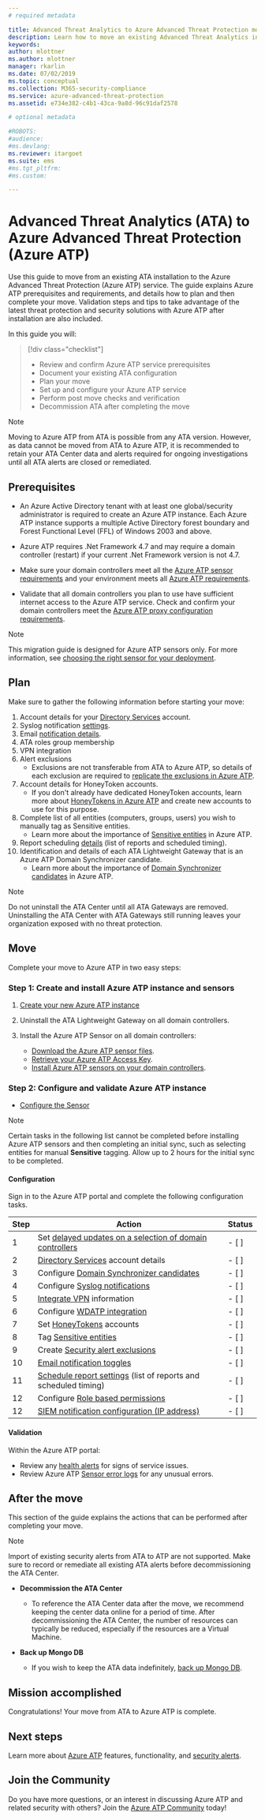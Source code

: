 ```yaml
---
# required metadata

title: Advanced Threat Analytics to Azure Advanced Threat Protection move  | Microsoft Docs
description: Learn how to move an existing Advanced Threat Analytics installation to Azure ATP.
keywords:
author: mlottner
ms.author: mlottner
manager: rkarlin
ms.date: 07/02/2019
ms.topic: conceptual
ms.collection: M365-security-compliance
ms.service: azure-advanced-threat-protection
ms.assetid: e734e382-c4b1-43ca-9a8d-96c91daf2578

# optional metadata

#ROBOTS:
#audience:
#ms.devlang:
ms.reviewer: itargoet
ms.suite: ems
#ms.tgt_pltfrm:
#ms.custom:

---
```


# Advanced Threat Analytics (ATA) to Azure Advanced Threat Protection (Azure ATP) 


Use this guide to move from an existing ATA installation to the Azure Advanced Threat Protection (Azure ATP) service. The guide explains Azure ATP prerequisites and requirements, and details how to plan and then complete your move. Validation steps and tips to take advantage of the latest threat protection and security solutions with Azure ATP after installation are also included. 

In this guide you will: 

> [!div class="checklist"]
> * Review and confirm Azure ATP service prerequisites
> * Document your existing ATA configuration
> * Plan your move
> * Set up and configure your Azure ATP  service
> * Perform post move checks and verification
> * Decommission ATA after completing the move 

>[!NOTE]
> Moving to Azure ATP from ATA is possible from any ATA version. However, as data cannot be moved from ATA to Azure ATP, it is recommended to retain your ATA Center data and alerts required for ongoing investigations until all ATA alerts are closed or remediated. 

## Prerequisites

- An Azure Active Directory tenant with at least one global/security administrator is required to create an Azure ATP instance. Each Azure ATP instance supports a multiple Active Directory forest boundary and Forest Functional Level (FFL) of Windows 2003 and above.

- Azure ATP requires .Net Framework 4.7 and may require a domain controller (restart) if your current .Net Framework version is not 4.7.

- Make sure your domain controllers meet all the [Azure ATP sensor requirements](https://docs.microsoft.com/azure-advanced-threat-protection/atp-prerequisites#azure-atp-sensor-requirements) and your environment meets all [Azure ATP requirements](https://docs.microsoft.com/azure-advanced-threat-protection/atp-prerequisites).

- Validate that all domain controllers you plan to use have sufficient internet access to the Azure ATP service. Check and confirm your domain controllers meet the [Azure ATP proxy configuration requirements](https://docs.microsoft.com/azure-advanced-threat-protection/configure-proxy).

>[!NOTE]
> This migration guide is designed for Azure ATP sensors only. For more information, see [choosing the right sensor for your deployment](https://docs.microsoft.com/azure-advanced-threat-protection/atp-capacity-planning#choosing-the-right-sensor-type-for-your-deployment). 

## Plan 

Make sure to gather the following information before starting your move: 
1. Account details for your [Directory Services](https://docs.microsoft.com/azure-advanced-threat-protection/install-atp-step2) account.
1. Syslog notification [settings](https://docs.microsoft.com/azure-advanced-threat-protection/setting-syslog).
1. Email [notification details](https://docs.microsoft.com/azure-advanced-threat-protection/notifications).
1. ATA roles group membership
1. VPN integration
1. Alert exclusions 
    - Exclusions are not transferable from ATA to Azure ATP, so details of each exclusion are required to [replicate the exclusions in Azure ATP](https://docs.microsoft.com/azure-advanced-threat-protection/excluding-entities-from-detections).
1. Account details for HoneyToken accounts. 
    - If you don't already have dedicated HoneyToken accounts, learn more about [HoneyTokens in Azure ATP](https://docs.microsoft.com/azure-advanced-threat-protection/install-atp-step7) and create new accounts to use for this purpose.
1. Complete list of all entities (computers, groups, users) you wish to manually tag as Sensitive entities. 
    - Learn more about the importance of [Sensitive entities](https://docs.microsoft.com/azure-advanced-threat-protection/sensitive-accounts) in Azure ATP.
1. Report scheduling [details](https://docs.microsoft.com/azure-advanced-threat-protection/reports) (list of reports and scheduled timing). 
1. Identification and details of each ATA Lightweight Gateway that is an Azure ATP Domain Synchronizer candidate. 
   - Learn more about the importance of [Domain Synchronizer candidates](https://docs.microsoft.com/azure-advanced-threat-protection/install-atp-step5#configure-sensor-settings) in Azure ATP.

> [!NOTE]
> Do not uninstall the ATA Center until all ATA Gateways are removed. Uninstalling the ATA Center with ATA Gateways still running leaves your organization exposed with no threat protection.

## Move 

Complete your move to Azure ATP in two easy steps:

### Step 1: Create and install Azure ATP instance and sensors

1. [Create your new Azure ATP instance](https://docs.microsoft.com/azure-advanced-threat-protection/install-atp-step1)

2. Uninstall the ATA Lightweight Gateway on all domain controllers.  

3. Install the Azure ATP Sensor on all domain controllers:
     - [Download the Azure ATP sensor files](https://docs.microsoft.com/azure-advanced-threat-protection/install-atp-step3).
     - [Retrieve your Azure ATP Access Key](https://docs.microsoft.com/azure-advanced-threat-protection/install-atp-step3#download-the-setup-package).
     - [Install Azure ATP sensors on your domain controllers](https://docs.microsoft.com/azure-advanced-threat-protection/install-atp-step4). 

### Step 2: Configure and validate Azure ATP instance  

- [Configure the Sensor](https://docs.microsoft.com/azure-advanced-threat-protection/install-atp-step5)

>[!NOTE]
> Certain tasks in the following list cannot be completed before installing Azure ATP sensors and then completing an initial sync, such as selecting entities for manual **Sensitive** tagging. Allow up to 2 hours for the initial sync to be completed. 

#### Configuration

Sign in to the Azure ATP portal and complete the following configuration tasks.

| Step    | Action | Status |
|--------------|------------|------------------|
| 1  | Set [delayed updates on a selection of domain controllers](https://docs.microsoft.com/azure-advanced-threat-protection/sensor-update) | - [ ] |
| 2  | [Directory Services](https://docs.microsoft.com/azure-advanced-threat-protection/install-atp-step2) account details| - [ ] |
| 3  | Configure [Domain Synchronizer candidates](https://docs.microsoft.com/azure-advanced-threat-protection/install-atp-step5#configure-sensor-settings) | - [ ] |
| 4  | Configure [Syslog notifications](https://docs.microsoft.com/azure-advanced-threat-protection/setting-syslog) | - [ ] |
| 5  | [Integrate VPN](https://docs.microsoft.com/azure-advanced-threat-protection/install-atp-step6-vpn) information| - [ ] |
| 6  | Configure [WDATP integration](https://docs.microsoft.com/azure-advanced-threat-protection/integrate-wd-atp)| - [ ] |
| 7  | Set [HoneyTokens](https://docs.microsoft.com/azure-advanced-threat-protection/install-atp-step7) accounts| - [ ] |
| 8  | Tag [Sensitive entities](https://docs.microsoft.com/azure-advanced-threat-protection/sensitive-accounts)| - [ ] |
| 9  | Create [Security alert exclusions](https://docs.microsoft.com/azure-advanced-threat-protection/excluding-entities-from-detections)| - [ ] |
| 10 | [Email notification toggles](https://docs.microsoft.com/azure-advanced-threat-protection/notifications) | - [ ] |
| 11  | [Schedule report settings](https://docs.microsoft.com/azure-advanced-threat-protection/reports) (list of reports and scheduled timing)| - [ ] |
| 12  | Configure [Role based permissions](https://docs.microsoft.com/azure-advanced-threat-protection/atp-role-groups) | - [ ] |
| 12  | [SIEM notification configuration (IP address)](https://docs.microsoft.com/azure-advanced-threat-protection/configure-event-collection#siemsyslog)| - [ ] | 

#### Validation

Within the Azure ATP portal:
- Review any [health alerts](https://docs.microsoft.com/azure-advanced-threat-protection/atp-health-center) for signs of service issues. 
- Review Azure ATP [Sensor error logs](https://docs.microsoft.com/azure-advanced-threat-protection/troubleshooting-atp-using-logs) for any unusual errors.

## After the move

This section of the guide explains the actions that can be performed after completing your move. 

>[!NOTE]
> Import of existing security alerts from ATA to ATP are not supported. Make sure to record or remediate all existing ATA alerts before decommissioning the ATA Center.  

- **Decommission the ATA Center** 
    - To reference the ATA Center data after the move, we recommend keeping the center data online for a period of time. After decommissioning the ATA Center, the number of resources can typically be reduced, especially if the resources are a Virtual Machine.  

- **Back up Mongo DB** 
    - If you wish to keep the ATA data indefinitely, [back up Mongo DB](https://docs.microsoft.com/advanced-threat-analytics/ata-database-management#backing-up-the-ata-database).  

## Mission accomplished

Congratulations! Your move from ATA to Azure ATP is complete. 

## Next steps

Learn more about [Azure ATP](https://docs.microsoft.com/azure-advanced-threat-protection/what-is-atp) features, functionality, and [security alerts](https://docs.microsoft.com/azure-advanced-threat-protection/understanding-security-alerts).  
## Join the Community

Do you have more questions, or an interest in discussing Azure ATP and related security with others? Join the [Azure ATP Community](https://techcommunity.microsoft.com/t5/Azure-Advanced-Threat-Protection/bd-p/AzureAdvancedThreatProtection) today!




